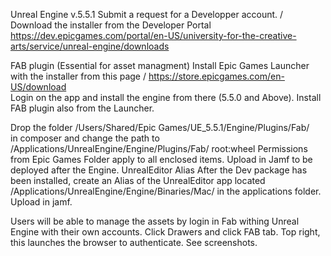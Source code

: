 Unreal Engine v.5.5.1 
Submit a request for a Developper account. /
Download the installer from the Developer Portal https://dev.epicgames.com/portal/en-US/university-for-the-creative-arts/service/unreal-engine/downloads 
 
FAB plugin (Essential for asset managment) 
Install Epic Games Launcher with the installer from this page /
https://store.epicgames.com/en-US/download  
Login on the app and install the engine from there (5.5.0 and Above). 
Install FAB plugin also from the Launcher. 
 
Drop the folder 
/Users/Shared/Epic Games/UE_5.5.1/Engine/Plugins/Fab/  
in composer and change the path to   
/Applications/UnrealEngine/Engine/Plugins/Fab/ 
root:wheel Permissions from Epic Games Folder apply to all enclosed items. 
Upload in Jamf to be deployed after the Engine. 
UnrealEditor Alias 
After the Dev package has been installed, create an Alias of the UnrealEditor app  located /Applications/UnrealEngine/Engine/Binaries/Mac/ in the applications folder. 
Upload in jamf. 
 
Users will be able to manage the assets by login in Fab withing Unreal Engine with their own accounts. Click Drawers and click FAB tab. Top right, this launches the browser to authenticate. See screenshots. 
 
